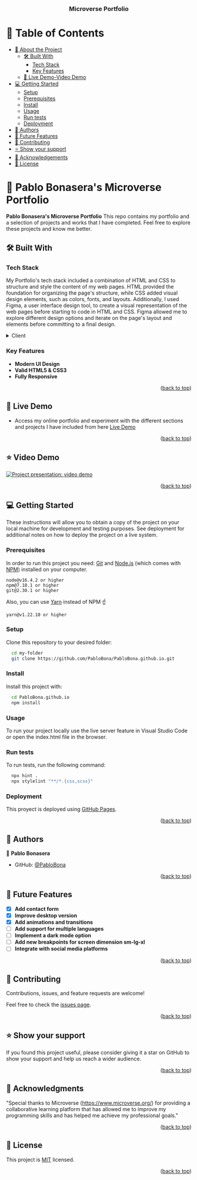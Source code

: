 <a name="readme-top"></a>

<div align="center">
  <h3><b>Microverse Portfolio</b></h3>
</div>

# 📗 Table of Contents

- [📖 About the Project](#about-project)
  - [🛠 Built With](#built-with)
    - [Tech Stack](#tech-stack)
    - [Key Features](#key-features)
  - [🚀 Live Demo-Video Demo ](#live-demo)
- [💻 Getting Started](#getting-started)
  - [Setup](#setup)
  - [Prerequisites](#prerequisites)
  - [Install](#install)
  - [Usage](#usage)
  - [Run tests](#run-tests)
  - [Deployment](#deployment)
- [👥 Authors](#authors)
- [🔭 Future Features](#future-features)
- [🤝 Contributing](#contributing)
- [⭐️ Show your support](#support)
- [🙏 Acknowledgements](#acknowledgements)
- [📝 License](#license)


# 📖 Pablo Bonasera's Microverse Portfolio <a name="about-project"></a>

**Pablo Bonasera's Microverse Portfolio** This repo contains my portfolio and a selection of projects and works that I have completed. Feel free to explore these projects and know me better.

## 🛠 Built With <a name="built-with"></a>

### Tech Stack <a name="tech-stack"></a>

My Portfolio's tech stack included a combination of HTML and CSS to structure and style the content of my web pages. HTML provided the foundation for organizing the page's structure, while CSS added visual design elements, such as colors, fonts, and layouts. Additionally, I used Figma, a user interface design tool, to create a visual representation of the web pages before starting to code in HTML and CSS. Figma allowed me to explore different design options and iterate on the page's layout and elements before committing to a final design.

<details>
  <summary>Client</summary>
  <ul>
    <li><a href="https://www.w3schools.com/html/">HTML</a></li>
    <li><a href="https://www.w3schools.com/css/">CSS</a></li>
    <li><a href="https://www.figma.com/file/l7SqJ3ZfkAKih9sFxvWSR4/Microverse-Student-Project-1?type=design&node-id=0-1&t=ZRVAxLHdljOKsnUT-0">Figma Design</a></li>
  </ul>
</details>

### Key Features <a name="key-features"></a>

- **Modern UI Design**
- **Valid HTML5 & CSS3**
- **Fully Responsive**

<p align="right">(<a href="#readme-top">back to top</a>)</p>

## 🚀 Live Demo <a name="live-demo"></a>

- Access my online portfolio and experiment with the different sections and projects I have included from here  <a href="https://pablobona.github.io/index.html">Live Demo</a>

<p align="right">(<a href="#readme-top">back to top</a>)</p>

## ⭐️ Video Demo <a name="live-demo"></a>
[![Project presentation: video demo](https://cdn.loom.com/sessions/thumbnails/128b7af0dfb94ee4a85560bb69ad74d6-with-play.gif)](https://www.loom.com/share/128b7af0dfb94ee4a85560bb69ad74d6)

<p align="right">(<a href="#readme-top">back to top</a>)</p>


## 💻 Getting Started <a name="getting-started"></a>

These instructions will allow you to obtain a copy of the project on your local machine for development and testing purposes. See deployment for additional notes on how to deploy the project on a live system.

### Prerequisites

In order to run this project you need: [Git](https://git-scm.com) and [Node.js](https://nodejs.org/en/download/) (which comes with [NPM](http://npmjs.com)) installed on your computer.

```
node@v16.4.2 or higher
npm@7.18.1 or higher
git@2.30.1 or higher
```

Also, you can use [Yarn](https://yarnpkg.com/) instead of NPM ☝️

```
yarn@v1.22.10 or higher
```

### Setup

Clone this repository to your desired folder:


```sh
  cd my-folder
  git clone https://github.com/PabloBona/PabloBona.github.io.git
```

### Install

Install this project with:

```sh
  cd PabloBona.github.io
  npm install
```

### Usage

To run your project locally use the live server feature in Visual Studio Code or open the index.html file in the browser.

### Run tests

To run tests, run the following command:

```sh
  npx hint .
  npx stylelint "**/*.{css,scss}"
```

### Deployment

This proyect is deployed using [GitHub Pages](https://pages.github.com/).


<p align="right">(<a href="#readme-top">back to top</a>)</p>


## 👥 Authors <a name="authors"></a>

👤 **Pablo Bonasera**

- GitHub: [@PabloBona](https://github.com/PabloBona)

<p align="right">(<a href="#readme-top">back to top</a>)</p>

## 🔭 Future Features <a name="future-features"></a>

- [x] **Add contact form**       
- [x] **Improve desktop version**  
- [x] **Add animations and transitions**
- [ ] **Add support for multiple languages**
- [ ] **Implement a dark mode option**
- [ ] **Add new breakpoints for screen dimension sm-lg-xl**
- [ ] **Integrate with social media platforms**

<p align="right">(<a href="#readme-top">back to top</a>)</p>


## 🤝 Contributing <a name="contributing"></a>

Contributions, issues, and feature requests are welcome!

Feel free to check the [issues page](https://github.com/PabloBona/PabloBona.github.io/issues).

<p align="right">(<a href="#readme-top">back to top</a>)</p>


## ⭐️ Show your support <a name="support"></a>

If you found this project useful, please consider giving it a star on GitHub to show your support and help us reach a wider audience.

<p align="right">(<a href="#readme-top">back to top</a>)</p>


## 🙏 Acknowledgments <a name="acknowledgements"></a>

"Special thanks to Microverse (https://www.microverse.org/) for providing a collaborative learning platform that has allowed me to improve my programming skills and has helped me achieve my professional goals."

<p align="right">(<a href="#readme-top">back to top</a>)</p>

## 📝 License <a name="license"></a>

This project is [MIT](./MIT.md) licensed.

<p align="right">(<a href="#readme-top">back to top</a>)</p>

